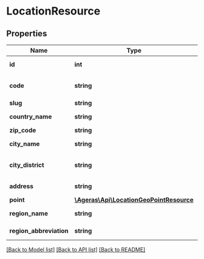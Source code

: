 # LocationResource

## Properties
Name | Type | Description | Notes
------------ | ------------- | ------------- | -------------
**id** | **int** | id for resource | [optional] 
**code** | **string** | Code for the given location. | [optional] 
**slug** | **string** | url slug | [optional] 
**country_name** | **string** | Name of the country | [optional] 
**zip_code** | **string** | Zip Code. | [optional] 
**city_name** | **string** | Name of the city. | [optional] 
**city_district** | **string** | District the location is part of | [optional] 
**address** | **string** | The address. | [optional] 
**point** | [**\Ageras\Api\LocationGeoPointResource**](LocationGeoPointResource.md) |  | [optional] 
**region_name** | **string** | Name of the region | [optional] 
**region_abbreviation** | **string** | Region abbreviation | [optional] 

[[Back to Model list]](../README.md#documentation-for-models) [[Back to API list]](../README.md#documentation-for-api-endpoints) [[Back to README]](../README.md)


